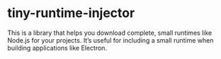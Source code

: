 # tiny-runtime-injector
This is a library that helps you download complete, small runtimes like Node.js for your projects. It’s useful for including a small runtime when building applications like Electron.
